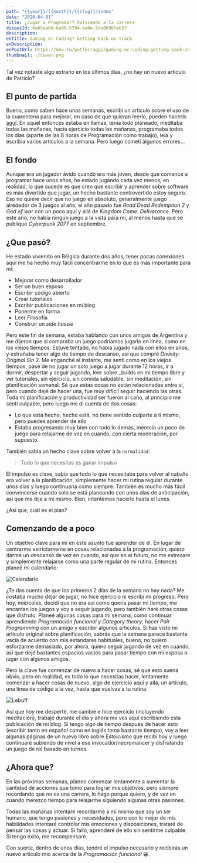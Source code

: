 ```yaml
---
path: "{{year}}/{{month}}/{{slug}}/index"
date: "2020-04-01"
title: ¿Jugar o Programar? Volviendo a la carrera
disqusId: 0e65ea0d-ba90-5794-ba0e-5de0696feb57
description:
enTitle: Gaming or Coding? Getting back on track
enDescription:
enPostUrl: https://dev.to/patferraggi/gaming-or-coding-getting-back-on-track-2h66
thumbnail: ./cover.png
---
```


Tal vez notaste algo extraño en los últimos días, ¿no hay un nuevo artículo de Patricio?

## El punto de partida

Bueno, como saben hace unas semanas, escribí un artículo sobre el uso de la cuarentena para mejorar, en caso de que quieran leerlo, pueden hacerlo [aquí](https://www.patferraggi.dev/blog/2020/mar/quarantine-improve/). En aquel entonces estaba en llamas, tenía todo planeado, meditaba todas las mañanas, hacía ejercicio todas las mañanas, programaba todos los días (aparte de las 8 horas de Programación como trabajo), leía y escribía varios artículos a la semana. Pero luego cometí algunos errores...

## El fondo

Aunque era un jugador ávido cuando era más joven, desde que comencé a programar hace unos años, he estado jugando cada vez menos, en realidad, lo que sucede es que creo que escribir y aprender sobre software es más divertido que jugar, un hecho bastante controvertido estoy seguro. Eso no quiere decir que no juego en absoluto, generalmente juego alrededor de 3 juegos al año, el año pasado fue _Read Dead Redemption 2_ y _God of war_ con un poco aquí y allá de _Kingdom Come: Deliverance_. Pero este año, no había ningún juego a la vista para mí, al menos hasta que se publique _Cyberpunk 2077_ en septiembre.

## ¿Que pasó?

He estado viviendo en Bélgica durante dos años, tener pocas conexiones aquí me ha hecho muy fácil concentrarme en lo que es más importante para mí:

- Mejorar como desarrollador
- Ser un buen esposo
- Escribir código abierto
- Crear tutoriales
- Escribir publicaciones en mi blog
- Ponerme en forma
- Leer Filosofía
- Construir un _side hussle_

Pero este fin de semana, estaba hablando con unos amigos de Argentina y me dijeron que si compraba un juego podríamos jugarlo en línea, como en los viejos tiempos. Estuve tentado, no había jugado nada con ellos en años, y extrañaba tener algo de tiempo de descanso, así que compré _Divinity: Original Sin 2_.
Me enganché al instante, me sentí como en los viejos tiempos, pasé de no jugar un solo juego a jugar durante 12 horas, ir a dormir, despertar y seguir jugando, leer sobre \_builds en mi tiempo libre y ver tutoriales, sin ejercicio, sin comida saludable, sin meditación, sin planificación semanal. Sé que estas cosas no están relacionadas entre sí, pero cuando dejé de hacer una, fue muy difícil seguir haciendo las otras.
Toda mi planificación y productividad ser fueron al caño, al principio me sentí culpable, pero luego me di cuenta de dos cosas:

- Lo que está hecho, hecho está, no tiene sentido culparte a ti mismo, pero puedes aprender de ello
- Estaba progresando muy bien con todo lo demás, merecía un poco de juego para relajarme de vez en cuando, con cierta moderación, por supuesto.

También sabía un hecho clave sobre volver a la `normalidad`:

> Todo lo que necesitas es ganar impulso

El impulso es clave, sabía que todo lo que necesitaba para volver al caballo era volver a la planificación, simplemente hacer mi rutina regular durante unos días y luego continuaría como siempre. También es mucho más fácil convencerse cuando solo se está planeando con unos días de anticipación, así que me dije a mí mismo. Bien, intentemos hacerlo hasta el lunes.

¿Así que, cuál es el plan?

## Comenzando de a poco

Un objetivo clave para mí en este asunto fue aprender de él. En lugar de centrarme estrictamente en cosas relacionadas a la programación, quiero darme un descanso de vez en cuando, así que en el futuro, no me estresare y simplemente relajarse como una parte regular de mi rutina. Entonces planeé mi calendario:

![Calendario](/calendar.png)

¿Te das cuenta de que los primeros 2 días de la semana no hay nada? Me costaba mucho dejar de jugar, no hice ejercicio ni escribi mi progreso. Pero hoy, miércoles, decidí que no era así como quería pasar mi tiempo, me encantan los juegos y voy a seguir jugando, pero también haré otras cosas que disfruto.
Planeé algunas cosas para mi semana, como continuar aprendiendo _Programación funcional y Category theory_, hacer _Pair Programming_ con un amigo y escribir algunos artículos. Si has visto mi artículo original sobre planificación, sabrás que la semana parece bastante vacía de acuerdo con mis estándares habituales, bueno, no quiero esforzarme demasiado, por ahora, quiero seguir jugando de vez en cuando, así que dejé bastantes espacios vacíos para pasar tiempo con mi esposa o jugar con algunos amigos.

Pero la clave fue comenzar de nuevo a hacer cosas, sé que esto suena obvio, pero en realidad, es todo lo que necesitas hacer, lentamente comenzar a hacer cosas de nuevo, algo de ejercicio aquí y allá, un artículo, una línea de código a la vez, hasta que vuelvas a tu rutina.

![Lebuff](/lebuff.jpg)

Así que hoy me desperté, me cambié e hice ejercicio (incluyendo meditación), trabajé durante el día y ahora me ves aquí escribiendo esta publicación de mi blog. Si tengo algo de tiempo después de hacer esto (escribir tanto en español como en inglés toma bastante tiempo), voy a leer algunas páginas de un nuevo libro sobre _Estoicismo_ que recibí hoy y luego continuaré subiendo de nivel a ese invocador/necromancer y disfrutando un juego de rol basado en turnos.

## ¿Ahora que?

En las próximas semanas, planeo comenzar lentamente a aumentar la cantidad de acciones que tomo para lograr mis objetivos, pero siempre recordando que no es una carrera, lo hago porque quiero, y de vez en cuando merezco tiempo para relajarme siguiendo algunas otras pasiones.

Todas las mañanas intentaré recordarme a mí mismo que soy un ser humano, que tengo pasiones y necesidades, pero con lo mejor de mis habilidades intentaré controlar mis emociones y disposiciones, trataré de pensar las cosas y actuar. Si fallo, aprenderé de ello sin sentirme culpable. Si tengo éxito, me recompensaré.

Con suerte, dentro de unos días, tendré el impulso necesario y recibirás un nuevo artículo mio acerca de la _Programación funcional_ &#128512;.
